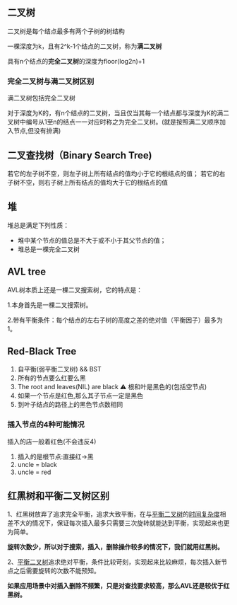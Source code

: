 ## 二叉树

二叉树是每个结点最多有两个子树的树结构

一棵深度为k，且有2^k-1个结点的二叉树，称为**满二叉树**

具有n个结点的**完全二叉树**的深度为floor(log2n)+1

### 完全二叉树与满二叉树区别

满二叉树包括完全二叉树

对于深度为K的，有n个结点的二叉树，当且仅当其每一个结点都与深度为K的满二叉树中编号从1至n的结点一一对应时称之为完全二叉树。(就是按照满二叉顺序加入节点,但没有排满)

## 二叉查找树（Binary Search Tree)

若它的左子树不空，则左子树上所有结点的值均小于它的根结点的值； 若它的右子树不空，则右子树上所有结点的值均大于它的根结点的值

## 堆

堆总是满足下列性质：

- 堆中某个节点的值总是不大于或不小于其父节点的值；
- 堆总是一棵完全二叉树

## AVL tree

AVL树本质上还是一棵二叉搜索树，它的特点是：

1.本身首先是一棵二叉搜索树。

2.带有平衡条件：每个结点的左右子树的高度之差的绝对值（平衡因子）最多为1。

## Red-Black Tree

1. 自平衡(弱平衡二叉树) && BST
2. 所有的节点要么红要么黑
3. The root and leaves(NIL) are black ⚠️ 根和叶是黑色的(包括空节点)
4. 如果一个节点是红色,那么其子节点一定是黑色
5. 到叶子结点的路径上的黑色节点数相同



### 插入节点的4种可能情况

插入的店一般着红色(不会违反4)

1. 插入的是根节点:直接红->黑
2. uncle = black
3. uncle = red







## 红黑树和平衡二叉树区别

1、红黑树放弃了追求完全平衡，追求大致平衡，在与[平衡二叉树](https://www.baidu.com/s?wd=平衡二叉树&tn=SE_PcZhidaonwhc_ngpagmjz&rsv_dl=gh_pc_zhidao)的[时间复杂度](https://www.baidu.com/s?wd=时间复杂度&tn=SE_PcZhidaonwhc_ngpagmjz&rsv_dl=gh_pc_zhidao)相差不大的情况下，保证每次插入最多只需要三次旋转就能达到平衡，实现起来也更为简单。

**旋转次数少，所以对于搜索，插入，删除操作较多的情况下，我们就用红黑树。**

2、[平衡二叉树](https://www.baidu.com/s?wd=平衡二叉树&tn=SE_PcZhidaonwhc_ngpagmjz&rsv_dl=gh_pc_zhidao)追求绝对平衡，条件比较苛刻，实现起来比较麻烦，每次插入新节点之后需要旋转的次数不能预知。

**如果应用场景中对插入删除不频繁，只是对查找要求较高，那么AVL还是较优于红黑树。**